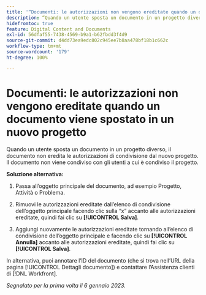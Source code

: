 ```yaml
---
title: '“Documenti: le autorizzazioni non vengono ereditate quando un documento viene spostato in un nuovo progetto”'
description: “Quando un utente sposta un documento in un progetto diverso, il documento non eredita le autorizzazioni di condivisione dal nuovo progetto.” Il documento non viene condiviso con gli utenti a cui è condiviso il progetto. ”
hidefromtoc: true
feature: Digital Content and Documents
exl-id: 56dfaf55-7438-4569-b9a1-b62fbdd3f4d9
source-git-commit: d4dd73ea9edc802c945ee7b8aa478bf18b1c662c
workflow-type: tm+mt
source-wordcount: '179'
ht-degree: 100%

---
```


# Documenti: le autorizzazioni non vengono ereditate quando un documento viene spostato in un nuovo progetto

<!-- This Known Issue is on the TOC for both Workfront and Workfront Proof-->

<!--Won't fix tab: Valid issue, won't fix.-->

Quando un utente sposta un documento in un progetto diverso, il documento non eredita le autorizzazioni di condivisione dal nuovo progetto. Il documento non viene condiviso con gli utenti a cui è condiviso il progetto.

**Soluzione alternativa:**

1. Passa all’oggetto principale del documento, ad esempio Progetto, Attività o Problema.

1. Rimuovi le autorizzazioni ereditate dall’elenco di condivisione dell’oggetto principale facendo clic sulla “x” accanto alle autorizzazioni ereditate, quindi fai clic su **[!UICONTROL Salva]**.

1. Aggiungi nuovamente le autorizzazioni ereditate tornando all’elenco di condivisione dell’oggetto principale e facendo clic su **[!UICONTROL Annulla]** accanto alle autorizzazioni ereditate, quindi fai clic su **[!UICONTROL Salva]**.

In alternativa, puoi annotare l’ID del documento (che si trova nell’URL della pagina [!UICONTROL Dettagli documento]) e contattare l’Assistenza clienti di [!DNL Workfront].

_Segnalato per la prima volta il 6 gennaio 2023._
